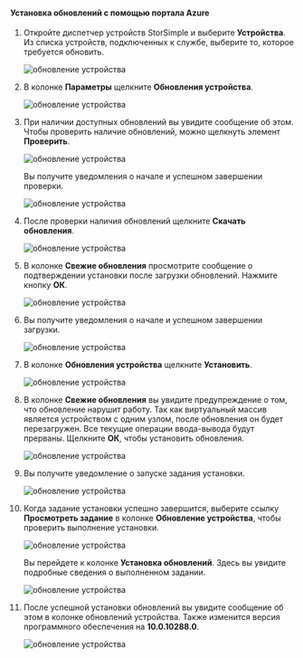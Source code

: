 <!--author=alkohli last changed: 11/07/16 -->

#### <a name="to-install-updates-via-the-azure-portal"></a>Установка обновлений с помощью портала Azure

1. Откройте диспетчер устройств StorSimple и выберите **Устройства**. Из списка устройств, подключенных к службе, выберите то, которое требуется обновить. 

    ![обновление устройства](../includes/media/storsimple-virtual-array-install-update-via-portal/azupdate1m.png) 

2. В колонке **Параметры** щелкните **Обновления устройства**. 

    ![обновление устройства](../includes/media/storsimple-virtual-array-install-update-via-portal/azupdate2m.png)  

3. При наличии доступных обновлений вы увидите сообщение об этом. Чтобы проверить наличие обновлений, можно щелкнуть элемент **Проверить**.

    ![обновление устройства](../includes/media/storsimple-virtual-array-install-update-via-portal/azupdate3m.png)

    Вы получите уведомления о начале и успешном завершении проверки.

    ![обновление устройства](../includes/media/storsimple-virtual-array-install-update-via-portal/azupdate5m.png)

4. После проверки наличия обновлений щелкните **Скачать обновления**. 

    ![обновление устройства](../includes/media/storsimple-virtual-array-install-update-via-portal/azupdate6m.png)

5. В колонке **Свежие обновления** просмотрите сообщение о подтверждении установки после загрузки обновлений. Нажмите кнопку **ОК**.

    ![обновление устройства](../includes/media/storsimple-virtual-array-install-update-via-portal/azupdate7m.png)

6. Вы получите уведомления о начале и успешном завершении загрузки.

     ![обновление устройства](../includes/media/storsimple-virtual-array-install-update-via-portal/azupdate8m.png)

5. В колонке **Обновления устройства** щелкните **Установить**.

     ![обновление устройства](../includes/media/storsimple-virtual-array-install-update-via-portal/azupdate11m.png)   

6. В колонке **Свежие обновления** вы увидите предупреждение о том, что обновление нарушит работу. Так как виртуальный массив является устройством с одним узлом, после обновления он будет перезагружен. Все текущие операции ввода-вывода будут прерваны. Щелкните **ОК**, чтобы установить обновления. 

    ![обновление устройства](../includes/media/storsimple-virtual-array-install-update-via-portal/azupdate12m.png) 

7. Вы получите уведомление о запуске задания установки. 

    ![обновление устройства](../includes/media/storsimple-virtual-array-install-update-via-portal/azupdate13m.png)

8.  Когда задание установки успешно завершится, выберите ссылку **Просмотреть задание** в колонке **Обновление устройства**, чтобы проверить выполнение установки. 

    ![обновление устройства](../includes/media/storsimple-virtual-array-install-update-via-portal/azupdate15m.png)

    Вы перейдете к колонке **Установка обновлений**. Здесь вы увидите подробные сведения о выполненном задании.

    ![обновление устройства](../includes/media/storsimple-virtual-array-install-update-via-portal/azupdate16m.png)

9. После успешной установки обновлений вы увидите сообщение об этом в колонке обновлений устройства. Также изменится версия программного обеспечения на **10.0.10288.0**. 

    ![обновление устройства](../includes/media/storsimple-virtual-array-install-update-via-portal/azupdate17m.png)

<!--HONumber=Nov16_HO4-->


